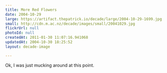 ```yaml
---
title: More Red Flowers
date: 2004-10-29
large: https://artifact.thepatrick.io/decade/large/2004-10-29-1699.jpg
small: http://cdn.m.ac.nz/decade/images/small/20041029.jpg
flickrUrl: null
photoId: null
createdAt: 2011-01-30 11:07:16.941068
updatedAt: 2004-10-30 18:25:52
layout: decade-image

---
```

Ok, I was just mucking around at this point.
